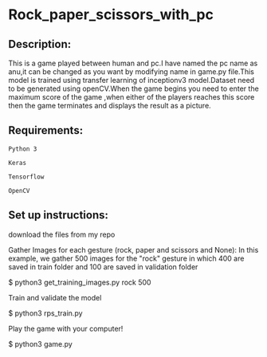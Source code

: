 
# Rock_paper_scissors_with_pc

## Description:

This is a game played between human and pc.I have named the pc name as anu,it can be changed as you want by modifying name in game.py file.This model is trained using transfer learning of inceptionv3 model.Dataset need to be generated using openCV.When the game begins you need to enter the maximum score of the game ,when either of the players reaches this score then the game terminates and displays the result as a picture. 

## Requirements:
```
Python 3

Keras

Tensorflow

OpenCV
```
## Set up instructions:

download the files from my repo

Gather Images for each gesture (rock, paper and scissors and None): In this example, we gather 500 images for the "rock" gesture in which 400 are saved in train folder and 100 are saved in validation folder

$ python3 get_training_images.py rock 500

Train and validate the model

$ python3 rps_train.py

Play the game with your computer!

$ python3 game.py

